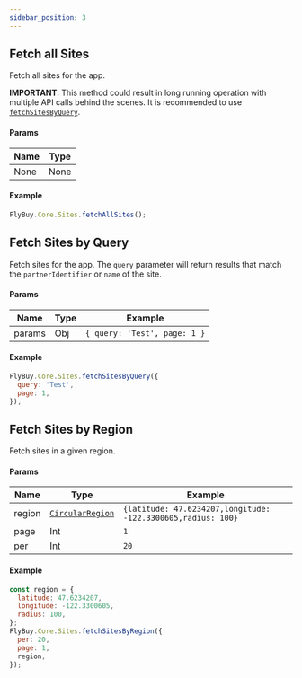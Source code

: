 ```yaml
---
sidebar_position: 3
---
```


## Fetch all Sites

Fetch all sites for the app.

**IMPORTANT**: This method could result in long running operation with multiple API calls behind the scenes. It is recommended to use [`fetchSitesByQuery`](#fetch-sites-by-query).

#### Params

| Name | Type |
| ---- | ---- |
| None | None |

#### Example

```js
FlyBuy.Core.Sites.fetchAllSites();
```


## Fetch Sites by Query

Fetch sites for the app. The `query` parameter will return results that match the `partnerIdentifier` or `name` of the site.

#### Params

| Name   | Type | Example                      |
| ------ | ---- | ---------------------------- |
| params | Obj  | `{ query: 'Test', page: 1 }` |

#### Example

```js
FlyBuy.Core.Sites.fetchSitesByQuery({
  query: 'Test',
  page: 1,
});
```


## Fetch Sites by Region

Fetch sites in a given region.

#### Params

| Name   | Type                                        | Example                                                      |
| ------ | ------------------------------------------- | ------------------------------------------------------------ |
| region | [`CircularRegion`](../Types/CircularRegion) | `{latitude: 47.6234207,longitude: -122.3300605,radius: 100}` |
| page   | Int                                         | `1`                                                          |
| per    | Int                                         | `20`                                                         |

#### Example

```js
const region = {
  latitude: 47.6234207,
  longitude: -122.3300605,
  radius: 100,
};
FlyBuy.Core.Sites.fetchSitesByRegion({
  per: 20,
  page: 1,
  region,
});
```

